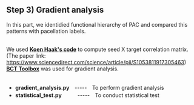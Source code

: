 ## Step 3) Gradient analysis ##
In this part, we identidied functional hierarchy of PAC and compared this patterns with pacellation labels.<br /><br />

We used **[Koen Haak's code](https://github.com/koenhaak/congrads)** to compute seed X target correlation matrix.<br />
(The paper link: https://www.sciencedirect.com/science/article/pii/S1053811917305463)<br />
**[BCT Toolbox](https://sites.google.com/site/bctnet/)** was used for gradient analysis.<br /><br />

- **gradient_analysis.py**　-----　To perform gradient analysis<br />
- **statistical_test.py**　　　-----　To conduct statistical test<br /><br />
